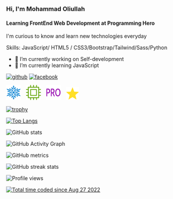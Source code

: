 ### Hi, I'm Mohammad Oliullah
#### Learning FrontEnd Web Development at Programming Hero

I'm curious to know and learn new technologies everyday

Skills: JavaScript/ HTML5 / CSS3/Bootstrap/Tailwind/Sass/Python

- 🔭 I’m currently working on Self-development 
- 🌱 I’m currently learning JavaScript 


[<img src='https://cdn.jsdelivr.net/npm/simple-icons@3.0.1/icons/github.svg' alt='github' height='40'>](https://github.com/Oliulla)  [<img src='https://cdn.jsdelivr.net/npm/simple-icons@3.0.1/icons/facebook.svg' alt='facebook' height='40'>](https://www.facebook.com/oliullah0011)  

<a href='https://archiveprogram.github.com/'><img src='https://raw.githubusercontent.com/acervenky/animated-github-badges/master/assets/acbadge.gif' width='40' height='40'></a> <a href='https://docs.github.com/en/developers'><img src='https://raw.githubusercontent.com/acervenky/animated-github-badges/master/assets/devbadge.gif' width='40' height='40'></a> <a href='https://github.com/pricing'><img src='https://raw.githubusercontent.com/acervenky/animated-github-badges/master/assets/pro.gif' width='40' height='40'></a> <a href='https://stars.github.com/'><img src='https://raw.githubusercontent.com/acervenky/animated-github-badges/master/assets/starbadge.gif' width='35' height='35'></a> 

[![trophy](https://github-profile-trophy.vercel.app/?username=Oliulla)](https://github.com/ryo-ma/github-profile-trophy)

[![Top Langs](https://github-readme-stats.vercel.app/api/top-langs/?username=Oliulla)](https://github.com/anuraghazra/github-readme-stats)

![GitHub stats](https://github-readme-stats.vercel.app/api?username=Oliulla&show_icons=true&count_private=true)  

![GitHub Activity Graph](https://activity-graph.herokuapp.com/graph?username=Oliulla)  

![GitHub metrics](https://metrics.lecoq.io/Oliulla)  

![GitHub streak stats](https://github-readme-streak-stats.herokuapp.com/?user=Oliulla)  

![Profile views](https://gpvc.arturio.dev/Oliulla)  

<a href="https://wakatime.com/@39bf1298-9e9c-47fd-b4a6-77a1f8eb2813"><img src="https://wakatime.com/badge/user/39bf1298-9e9c-47fd-b4a6-77a1f8eb2813.svg" alt="Total time coded since Aug 27 2022" /></a>
